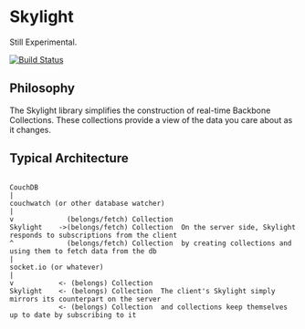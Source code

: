 # Skylight

Still Experimental.

[![Build Status](https://travis-ci.org/ben-ng/skylight.png?branch=master)](https://travis-ci.org/ben-ng/skylight)

## Philosophy

The Skylight library simplifies the construction of real-time Backbone Collections. These collections provide a view of the data you care about as it changes.

## Typical Architecture

```text

CouchDB
|
couchwatch (or other database watcher)
|
v             (belongs/fetch) Collection
Skylight    ->(belongs/fetch) Collection  On the server side, Skylight responds to subscriptions from the client
^             (belongs/fetch) Collection  by creating collections and using them to fetch data from the db
|
socket.io (or whatever)
|
v           <- (belongs) Collection
Skylight    <- (belongs) Collection  The client's Skylight simply mirrors its counterpart on the server
            <- (belongs) Collection  and collections keep themselves up to date by subscribing to it

```
